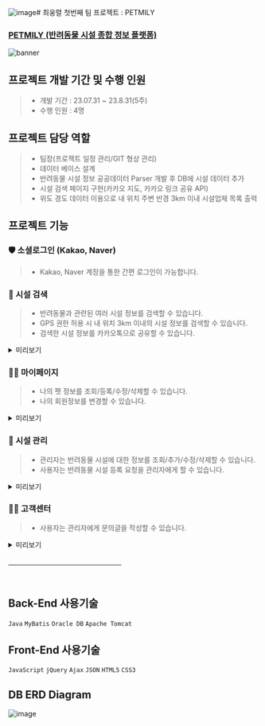 ![image](https://github.com/choiungryeol/petmily/assets/114320086/cd205131-bb11-46e5-a945-642c8e6916b8)# 최웅렬 첫번째 팀 프로젝트 : PETMILY

### [ PETMILY (반려동물 시설 종합 정보 플랫폼) ](https://www.petmily.com/)

![banner](https://github.com/choiungryeol/petmily/assets/114320086/141e921d-6514-46b0-b7f6-22900a61a335)

## 프로젝트 개발 기간 및 수행 인원
> * 개발 기간 : 23.07.31 ~ 23.8.31(5주)
> * 수행 인원 : 4명

## 프로젝트 담당 역할
> * 팀장(프로젝트 일정 관리/GIT 형상 관리)
> * 데이터 베이스 설계
> * 반려동물 시설 정보 공공데이터 Parser 개발 후 DB에 시설 데이터 추가
> * 시설 검색 페이지 구현(카카오 지도, 카카오 링크 공유 API)
> * 위도 경도 데이터 이용으로 내 위치 주변 반경 3km 이내 시설업체 목록 출력

## 프로젝트 기능

### 🛡 소셜로그인 (Kakao, Naver)
> * Kakao, Naver 계정을 통한 간편 로그인이 가능합니다.

### 🌈 시설 검색
> * 반려동물과 관련된 여러 시설 정보를 검색할 수 있습니다.
> * GPS 권한 허용 시 내 위치 3km 이내의 시설 정보를 검색할 수 있습니다.
> * 검색한 시설 정보를 카카오톡으로 공유할 수 있습니다.

<details>
<summary style="cursor: pointer">미리보기</summary>
<div markdown="1">
<strong> - GPS 동의 시설 검색</strong>
  
![image](https://github.com/choiungryeol/petmily/assets/114320086/32629ef3-5b40-4ec4-a694-81f1f43dc727)

<strong> - GPS 비동의 시설 검색 </strong>

![image](https://github.com/choiungryeol/petmily/assets/114320086/d20664e0-3f99-46a0-9967-597639bb0dde)

<strong> - 카카오 링크 공유 </strong>

![image](https://github.com/choiungryeol/petmily/assets/114320086/c7668024-9af8-48a4-b656-a25437fb0582)
<br>
</div>
</details>

### 👨‍💻 마이페이지
> * 나의 펫 정보를 조회/등록/수정/삭제할 수 있습니다.
> * 나의 회원정보를 변경할 수 있습니다.

<details>
<summary style="cursor: pointer">미리보기</summary>
<div markdown="1">
<strong> - 나의 펫 정보</strong>

![image](https://github.com/choiungryeol/petmily/assets/114320086/e9fba809-f574-4649-8a7e-7b2051f54121)

<br>
</div>
</details>

### 🤨 시설 관리
> * 관리자는 반려동물 시설에 대한 정보를 조회/추가/수정/삭제할 수 있습니다.
> * 사용자는 반려동물 시설 등록 요청을 관리자에게 할 수 있습니다.

<details>
<summary style="cursor: pointer">미리보기</summary>
<div markdown="1">
<strong>- 시설 등록 요청</strong>
  
![image](https://github.com/choiungryeol/petmily/assets/114320086/6a845be9-a308-481a-8eb7-efce9845eeaa)
  
<strong> - 시설 등록</strong>

![image](https://github.com/choiungryeol/petmily/assets/114320086/3d7eec3b-6a78-4e1d-97e6-8f894094afc8)

<strong> - 시설 삭제</strong>

![image](https://github.com/choiungryeol/petmily/assets/114320086/03a839f2-dc3b-44ee-be18-04a986a7e928)


<br>
</div>
</details>

### 🙋‍♂️ 고객센터
> * 사용자는 관리자에게 문의글을 작성할 수 있습니다.

<details>
<summary style="cursor: pointer">미리보기</summary>
<br>
<div markdown="1">
<strong>- 나의 문의내역 </strong>

![image](https://github.com/choiungryeol/petmily/assets/114320086/602f787b-9668-4e4a-9e1f-fc2f60f54968)


![image](https://github.com/choiungryeol/petmily/assets/114320086/b083cafa-3fa9-4178-b706-208e11f2fe37)

<br>
</div>
</details>

<br>
<hr style="text-align:center; width:45%;">
<br>

## Back-End 사용기술
`Java` `MyBatis` `Oracle DB` `Apache Tomcat`

## Front-End 사용기술
`JavaScript` `jQuery` `Ajax` `JSON` `HTML5` `CSS3`

## DB ERD Diagram
![image](https://github.com/doowon13/2ms/assets/83566946/2de18a2f-a973-4720-8ba8-8d453255ab69)
